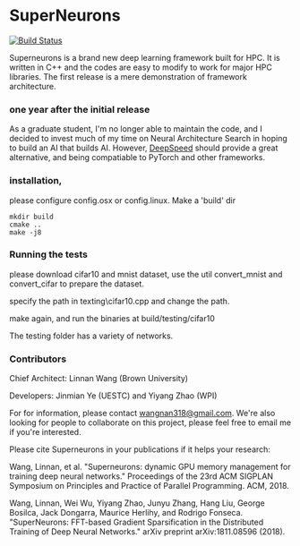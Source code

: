 # SuperNeurons

[![Build Status](https://travis-ci.com/linnanwang/superneurons.svg?token=NaYnnUzyHsfFSY6YVdAG&branch=master)](https://travis-ci.com/linnanwang/superneurons)

Superneurons is a brand new deep learning framework built for HPC. It is written in C++ and the codes are easy to modify to work for major HPC libraries. The first release is a mere demonstration of framework architecture. 

### one year after the initial release 
As a graduate student, I'm no longer able to maintain the code, and I decided to invest much of my time on Neural Architecture Search in hoping to build an AI that builds AI. However, <a href="https://github.com/microsoft/DeepSpeed">DeepSpeed</a> should provide a great alternative, and being compatiable to PyTorch and other frameworks.

### installation,

please configure config.osx or config.linux. Make a 'build' dir
```
mkdir build
cmake ..
make -j8
```
### Running the tests
please download cifar10 and mnist dataset, use the util convert_mnist and convert_cifar to prepare the dataset.

specify the path in texting\cifar10.cpp and change the path.

make again, and run the binaries at build/testing/cifar10

The testing folder has a variety of networks.

### Contributors
Chief Architect: Linnan Wang (Brown University)

Developers: Jinmian Ye (UESTC) and Yiyang Zhao (WPI)

For for information, please contact wangnan318@gmail.com. We're also looking for people to collaborate on this project, please feel free to email me if you're interested.

Please cite Superneurons in your publications if it helps your research:
<p>
Wang, Linnan, et al. "Superneurons: dynamic GPU memory management for training deep neural networks." Proceedings of the 23rd ACM SIGPLAN Symposium on Principles and Practice of Parallel Programming. ACM, 2018.
</p>
<p>
Wang, Linnan, Wei Wu, Yiyang Zhao, Junyu Zhang, Hang Liu, George Bosilca, Jack Dongarra, Maurice Herlihy, and Rodrigo Fonseca. "SuperNeurons: FFT-based Gradient Sparsification in the Distributed Training of Deep Neural Networks." arXiv preprint arXiv:1811.08596 (2018).
</p>


